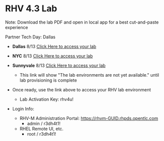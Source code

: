 # RHV 4.3 Lab

Note: Download the lab PDF and open in local app for a best cut-and-paste experience

Partner Tech Day: Dallas
 - **Dallas** 8/13 [Click Here to access your lab](http://bit.ly/2TaeoHe)
 - **NYC** 8/13 [Click Here to access your lab](http://bit.ly/2TaeoHe)
 - **Sunnyvale** 8/13 [Click Here to access your lab](http://bit.ly/2TaeoHe)
    * This link will show "The lab environments are not yet available." until lab provisioning is complete
    
 - Once ready, use the link above to access your RHV lab environment
    * Lab Activation Key: rhv4u!
    
 - Login Info:
    * RHV-M Administration Portal: https://rhvm-GUID.rhpds.opentlc.com
        * admin / r3dh4t1!
    * RHEL Remote UI, etc. 
        * root / r3dh4t1!

